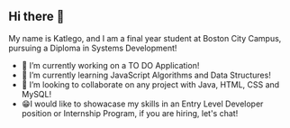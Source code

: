 ## Hi there 👋

My name is Katlego, and I am a final year student at Boston City Campus, pursuing a Diploma in Systems Development!

- 🔭 I’m currently working on a TO DO Application!
- 🌱 I’m currently learning JavaScript Algorithms and Data Structures!
- 👯 I’m looking to collaborate on any project with Java, HTML, CSS and MySQL!
- 😁I would like to showacase my skills in an Entry Level Developer position or Internship Program, if you are hiring, let's chat!



